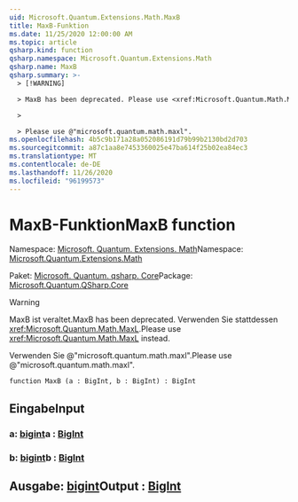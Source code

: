 ```yaml
---
uid: Microsoft.Quantum.Extensions.Math.MaxB
title: MaxB-Funktion
ms.date: 11/25/2020 12:00:00 AM
ms.topic: article
qsharp.kind: function
qsharp.namespace: Microsoft.Quantum.Extensions.Math
qsharp.name: MaxB
qsharp.summary: >-
  > [!WARNING]

  > MaxB has been deprecated. Please use <xref:Microsoft.Quantum.Math.MaxL> instead.

  >

  > Please use @"microsoft.quantum.math.maxl".
ms.openlocfilehash: 4b5c9b171a28a052086191d79b99b2130bd2d703
ms.sourcegitcommit: a87c1aa8e7453360025e47ba614f25b02ea84ec3
ms.translationtype: MT
ms.contentlocale: de-DE
ms.lasthandoff: 11/26/2020
ms.locfileid: "96199573"
---
```

# <a name="maxb-function"></a><span data-ttu-id="fbb3e-102">MaxB-Funktion</span><span class="sxs-lookup"><span data-stu-id="fbb3e-102">MaxB function</span></span>

<span data-ttu-id="fbb3e-103">Namespace: [Microsoft. Quantum. Extensions. Math](xref:Microsoft.Quantum.Extensions.Math)</span><span class="sxs-lookup"><span data-stu-id="fbb3e-103">Namespace: [Microsoft.Quantum.Extensions.Math](xref:Microsoft.Quantum.Extensions.Math)</span></span>

<span data-ttu-id="fbb3e-104">Paket: [Microsoft. Quantum. qsharp. Core](https://nuget.org/packages/Microsoft.Quantum.QSharp.Core)</span><span class="sxs-lookup"><span data-stu-id="fbb3e-104">Package: [Microsoft.Quantum.QSharp.Core](https://nuget.org/packages/Microsoft.Quantum.QSharp.Core)</span></span>


> [!WARNING]
> <span data-ttu-id="fbb3e-105">MaxB ist veraltet.</span><span class="sxs-lookup"><span data-stu-id="fbb3e-105">MaxB has been deprecated.</span></span> <span data-ttu-id="fbb3e-106">Verwenden Sie stattdessen <xref:Microsoft.Quantum.Math.MaxL>.</span><span class="sxs-lookup"><span data-stu-id="fbb3e-106">Please use <xref:Microsoft.Quantum.Math.MaxL> instead.</span></span>
>
> <span data-ttu-id="fbb3e-107">Verwenden Sie @"microsoft.quantum.math.maxl".</span><span class="sxs-lookup"><span data-stu-id="fbb3e-107">Please use @"microsoft.quantum.math.maxl".</span></span>



```qsharp
function MaxB (a : BigInt, b : BigInt) : BigInt
```


## <a name="input"></a><span data-ttu-id="fbb3e-108">Eingabe</span><span class="sxs-lookup"><span data-stu-id="fbb3e-108">Input</span></span>

### <a name="a--bigint"></a><span data-ttu-id="fbb3e-109">a: [bigint](xref:microsoft.quantum.lang-ref.bigint)</span><span class="sxs-lookup"><span data-stu-id="fbb3e-109">a : [BigInt](xref:microsoft.quantum.lang-ref.bigint)</span></span>




### <a name="b--bigint"></a><span data-ttu-id="fbb3e-110">b: [bigint](xref:microsoft.quantum.lang-ref.bigint)</span><span class="sxs-lookup"><span data-stu-id="fbb3e-110">b : [BigInt](xref:microsoft.quantum.lang-ref.bigint)</span></span>





## <a name="output--bigint"></a><span data-ttu-id="fbb3e-111">Ausgabe: [bigint](xref:microsoft.quantum.lang-ref.bigint)</span><span class="sxs-lookup"><span data-stu-id="fbb3e-111">Output : [BigInt](xref:microsoft.quantum.lang-ref.bigint)</span></span>

